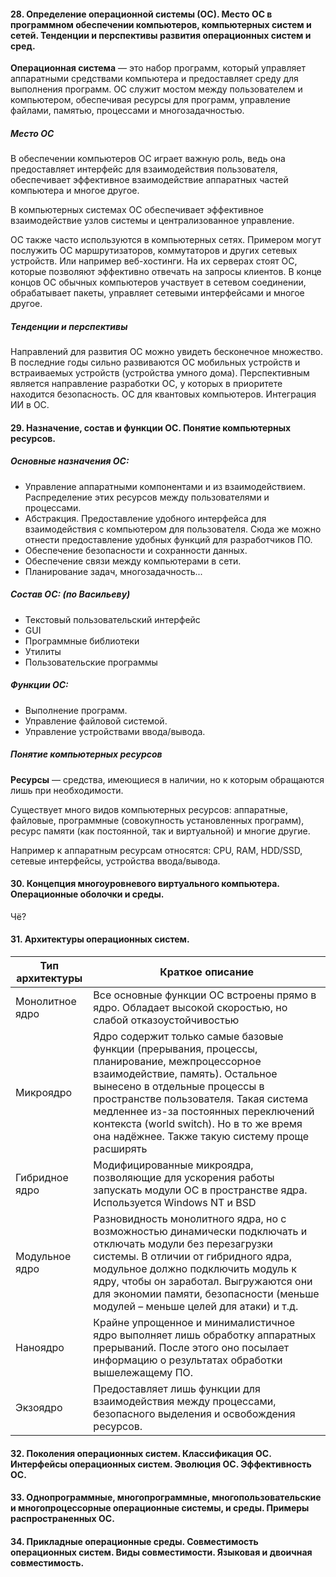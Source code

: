 #### 28. Определение операционной системы (ОС). Место ОС в программном обеспечении компьютеров, компьютерных систем и сетей. Тенденции и перспективы развития операционных систем и сред.

**Операционная система** — это набор программ, который управляет аппаратными средствами компьютера и предоставляет среду для выполнения программ. ОС служит мостом между пользователем и компьютером, обеспечивая ресурсы для программ, управление файлами, памятью, процессами и многозадачностью.

##### Место ОС

В обеспечении компьютеров ОС играет важную роль, ведь она предоставляет интерфейс для взаимодействия пользователя, обеспечивает эффективное взаимодействие аппаратных частей компьютера и многое другое.

В компьютерных системах ОС обеспечивает эффективное взаимодействие узлов системы и централизованное управление.

ОС также часто используются в компьютерных сетях. Примером могут послужить ОС маршрутизаторов, коммутаторов и других сетевых устройств. Или например веб-хостинги. На их серверах стоят ОС, которые позволяют эффективно отвечать на запросы клиентов. В конце концов ОС обычных компьютеров участвует в сетевом соединении, обрабатывает пакеты, управляет сетевыми интерфейсами и многое другое.

##### Тенденции и перспективы

Направлений для развития ОС можно увидеть бесконечное множество. В последние годы сильно развиваются ОС мобильных устройств и встраиваемых устройств (устройства умного дома). Перспективным является направление разработки ОС, у которых в приоритете находится безопасность. ОС для квантовых компьютеров. Интеграция ИИ в ОС.

#### 29. Назначение, состав и функции ОС. Понятие компьютерных ресурсов.

##### Основные назначения ОС:
- Управление аппаратными компонентами и из взаимодействием. Распределение этих ресурсов между пользователями и процессами.
- Абстракция. Предоставление удобного интерфейса для взаимодействия с компьютером для пользователя. Сюда же можно отнести предоставление удобных функций для разработчиков ПО.
- Обеспечение безопасности и сохранности данных.
- Обеспечение связи между компьютерами в сети.
- Планирование задач, многозадачность...

##### Состав ОС: (по Васильеву)
- Текстовый пользовательский интерфейс
- GUI
- Программные библиотеки
- Утилиты
- Пользовательские программы

##### Функции ОС:
- Выполнение программ.
- Управление файловой системой.
- Управление устройствами ввода/вывода.

##### Понятие компьютерных ресурсов

**Ресурсы** — средства, имеющиеся в наличии, но к которым обращаются лишь при необходимости.

Существует много видов компьютерных ресурсов: аппаратные, файловые, программные (совокупность установленных программ), ресурс памяти (как постоянной, так и виртуальной) и многие другие.

Например к аппаратным ресурсам относятся: CPU, RAM, HDD/SSD, сетевые интерфейсы, устройства ввода/вывода.

#### 30. Концепция многоуровневого виртуального компьютера. Операционные оболочки и среды.

Чё?

#### 31. Архитектуры операционных систем.

| Тип архитектуры | Краткое описание                                                                                                                                                                                                                                                                                                                                 |
| --------------- | ------------------------------------------------------------------------------------------------------------------------------------------------------------------------------------------------------------------------------------------------------------------------------------------------------------------------------------------------ |
| Монолитное ядро | Все основные функции ОС встроены прямо в ядро. Обладает высокой скоростью, но слабой отказоустойчивостью                                                                                                                                                                                                                                         |
| Микроядро       | Ядро содержит только самые базовые функции (прерывания, процессы, планирование, межпроцессорное взаимодействие, память). Остальное вынесено в отдельные процессы в пространстве пользователя. Такая система медленнее из-за постоянных переключений контекста (world switch). Но в то же время она надёжнее. Также такую систему проще расширять |
| Гибридное ядро  | Модифицированные микроядра, позволяющие для ускорения работы запускать модули ОС в пространстве ядра. Используется Windows NT и BSD                                                                                                                                                                                                              |
| Модульное ядро  | Разновидность монолитного ядра, но с возможностью динамически подключать и отключать модули без перезагрузки системы. В отличии от гибридного ядра, модульное должно подключить модуль к ядру, чтобы он заработал. Выгружаются они для экономии памяти, безопасности (меньше модулей – меньше целей для атаки) и т.д.                            |
| Наноядро        | Крайне упрощенное и минималистичное ядро выполняет лишь обработку аппаратных прерываний. После этого оно посылает информацию о результатах обработки вышележащему ПО.                                                                                                                                                                            |
| Экзоядро        | Предоставляет лишь функции для взаимодействия между процессами, безопасного выделения и освобождения ресурсов.                                                                                                                                                                                                                                   |

#### 32. Поколения операционных систем. Классификация ОС. Интерфейсы операционных систем. Эволюция ОС. Эффективность ОС.


#### 33. Однопрограммные, многопрограммные, многопользовательские и многопроцессорные операционные системы, и среды. Примеры распространенных ОС.


#### 34. Прикладные операционные среды. Совместимость операционных систем. Виды совместимости. Языковая и двоичная совместимость.
